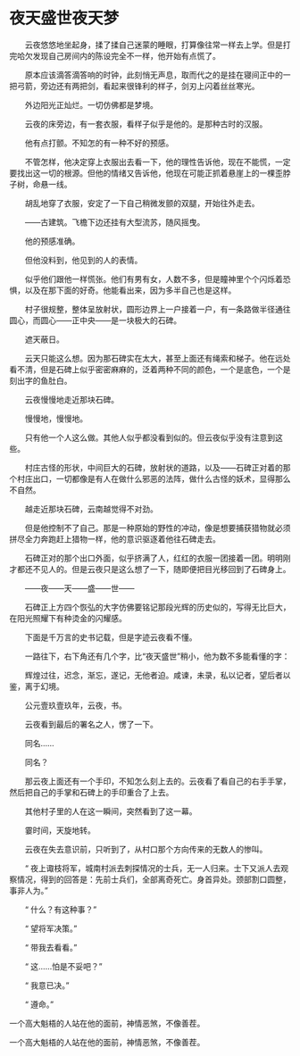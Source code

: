 # 夜天盛世夜天梦

　　云夜悠悠地坐起身，揉了揉自己迷蒙的睡眼，打算像往常一样去上学。但是打完哈欠发现自己房间内的陈设完全不一样，他开始有点慌了。

　　原本应该滴答滴答响的时钟，此刻悄无声息，取而代之的是挂在寝间正中的一把弓箭，旁边还有两把剑，看起来很锋利的样子，剑刃上闪着丝丝寒光。

　　外边阳光正灿烂。一切仿佛都是梦境。

　　云夜的床旁边，有一套衣服，看样子似乎是他的。是那种古时的汉服。

　　他有点打颤。不知怎的有一种不好的预感。

　　不管怎样，他决定穿上衣服出去看一下，他的理性告诉他，现在不能慌，一定要找出这一切的根源。但他的情绪又告诉他，他现在可能正抓着悬崖上的一棵歪脖子树，命悬一线。

　　胡乱地穿了衣服，安定了一下自己稍微发颤的双腿，开始往外走去。

　　——古建筑。飞檐下边还挂有大型流苏，随风摇曳。

　　他的预感准确。

　　但他没料到，他见到的人的表情。

　　似乎他们跟他一样慌张。他们有男有女，人数不多，但是瞳神里个个闪烁着恐惧，以及在那下面的好奇。他能看出来，因为多半自己也是这样。

　　村子很规整，整体呈放射状，圆形边界上一户接着一户，有一条路做半径通往圆心，而圆心——正中央——是一块极大的石碑。

　　遮天蔽日。

　　云天只能这么想。因为那石碑实在太大，甚至上面还有绳索和梯子。他在远处看不清，但是石碑上似乎密密麻麻的，泛着两种不同的颜色，一个是底色，一个是刻出字的鱼肚白。

　　云夜慢慢地走近那块石碑。

　　慢慢地，慢慢地。

　　只有他一个人这么做。其他人似乎都没看到似的。但云夜似乎没有注意到这些。

　　村庄古怪的形状，中间巨大的石碑，放射状的道路，以及——石碑正对着的那个村庄出口，一切都像是有人在做什么邪恶的法阵，做什么古怪的妖术，显得那么不自然。

　　越走近那块石碑，云南越觉得不对劲。

　　但是他控制不了自己。那是一种原始的野性的冲动，像是想要捕获猎物就必须拼尽全力奔跑赶上猎物一样，他的意识驱逐着他往石碑走去。

　　石碑正对的那个出口外面，似乎挤满了人，红红的衣服一团接着一团。明明刚才都还不见人的。但是云夜只是这么想了一下，随即便把目光移回到了石碑身上。

　　——夜——天——盛——世——

　　石碑正上方四个恢弘的大字仿佛要铭记那段光辉的历史似的，写得无比巨大，在阳光照耀下有种烫金的闪耀感。

　　下面是千万言的史书记载，但是字迹云夜看不懂。

　　一路往下，右下角还有几个字，比“夜天盛世”稍小，他为数不多能看懂的字：

　　辉煌过往，迟念，渐忘，遂记，无他者迫。咸谏，未录，私以记者，望后者以鉴，离于幻境。

　　公元壹玖壹玖年，云夜，书。

　　云夜看到最后的署名之人，愣了一下。

　　同名……

　　同名？

　　那云夜上面还有一个手印，不知怎么刻上去的。云夜看了看自己的右手手掌，然后把自己的手掌和石碑上的手印重合了上去。

　　其他村子里的人在这一瞬间，突然看到了这一幕。

　　霎时间，天旋地转。

　　云夜在失去意识前，只听到了，从村口那个方向传来的无数人的惨叫。

　　“ 夜上诹枝将军，城南村派去刺探情况的士兵，无一人归来。士下又派人去观察情况，得到的回答是：先前士兵们，全部离奇死亡。身首异处。颈部割口圆整，事非人为。”

　　“ 什么？有这种事？”

　　“ 望将军决策。”

　　“ 带我去看看。”

　　“ 这……怕是不妥吧？”

　　“ 我意已决。”

　　“ 遵命。”

一个高大魁梧的人站在他的面前，神情恶煞，不像善茬。

  一个高大魁梧的人站在他的面前，神情恶煞，不像善茬。



